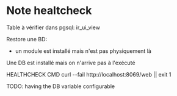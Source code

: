 # Note healtcheck

Table à vérifier dans pgsql: ir_ui_view

Restore une BD:

- un module est installé mais n'est pas physiquement là

Une DB est installé mais on n'arrive pas à l'exécuté

HEALTHCHECK CMD curl --fail http://localhost:8069/web || exit 1

TODO: having the DB variable configurable
